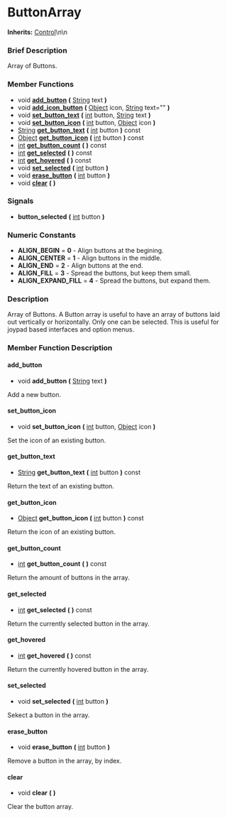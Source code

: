 #  ButtonArray  
**Inherits:** [Control](class_control)\\n\\n
###  Brief Description  
Array of Buttons.

###  Member Functions 
  * void  **[add_button](#add_button)**  **(** [String](class_string) text  **)**
  * void  **[add_icon_button](#add_icon_button)**  **(** [Object](class_object) icon, [String](class_string) text=""  **)**
  * void  **[set_button_text](#set_button_text)**  **(** [int](class_int) button, [String](class_string) text  **)**
  * void  **[set_button_icon](#set_button_icon)**  **(** [int](class_int) button, [Object](class_object) icon  **)**
  * [String](class_string)  **[get_button_text](#get_button_text)**  **(** [int](class_int) button  **)** const
  * [Object](class_object)  **[get_button_icon](#get_button_icon)**  **(** [int](class_int) button  **)** const
  * [int](class_int)  **[get_button_count](#get_button_count)**  **(** **)** const
  * [int](class_int)  **[get_selected](#get_selected)**  **(** **)** const
  * [int](class_int)  **[get_hovered](#get_hovered)**  **(** **)** const
  * void  **[set_selected](#set_selected)**  **(** [int](class_int) button  **)**
  * void  **[erase_button](#erase_button)**  **(** [int](class_int) button  **)**
  * void  **[clear](#clear)**  **(** **)**

###  Signals  
  *  **button_selected**  **(** [int](class_int) button  **)**

###  Numeric Constants  
  * **ALIGN_BEGIN** = **0** - Align buttons at the begining.
  * **ALIGN_CENTER** = **1** - Align buttons in the middle.
  * **ALIGN_END** = **2** - Align buttons at the end.
  * **ALIGN_FILL** = **3** - Spread the buttons, but keep them small.
  * **ALIGN_EXPAND_FILL** = **4** - Spread the buttons, but expand them.

###  Description  
Array of Buttons. A Button array is useful to have an array of buttons laid out vertically or horizontally. Only one can be selected. This is useful for joypad based interfaces and option menus.

###  Member Function Description  

#### <a name="add_button">add_button</a>
  * void  **add_button**  **(** [String](class_string) text  **)**

Add a new button.

#### <a name="set_button_icon">set_button_icon</a>
  * void  **set_button_icon**  **(** [int](class_int) button, [Object](class_object) icon  **)**

Set the icon of an existing button.

#### <a name="get_button_text">get_button_text</a>
  * [String](class_string)  **get_button_text**  **(** [int](class_int) button  **)** const

Return the text of an existing button.

#### <a name="get_button_icon">get_button_icon</a>
  * [Object](class_object)  **get_button_icon**  **(** [int](class_int) button  **)** const

Return the icon of an existing button.

#### <a name="get_button_count">get_button_count</a>
  * [int](class_int)  **get_button_count**  **(** **)** const

Return the amount of buttons in the array.

#### <a name="get_selected">get_selected</a>
  * [int](class_int)  **get_selected**  **(** **)** const

Return the currently selected button in the array.

#### <a name="get_hovered">get_hovered</a>
  * [int](class_int)  **get_hovered**  **(** **)** const

Return the currently hovered button in the array.

#### <a name="set_selected">set_selected</a>
  * void  **set_selected**  **(** [int](class_int) button  **)**

Sekect a button in the array.

#### <a name="erase_button">erase_button</a>
  * void  **erase_button**  **(** [int](class_int) button  **)**

Remove a button in the array, by index.

#### <a name="clear">clear</a>
  * void  **clear**  **(** **)**

Clear the button array.
